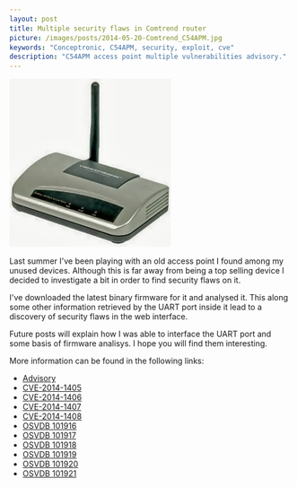 ```yaml
---
layout: post
title: Multiple security flaws in Comtrend router 
picture: /images/posts/2014-05-20-Comtrend_C54APM.jpg
keywords: "Conceptronic, C54APM, security, exploit, cve"
description: "C54APM access point multiple vulnerabilities advisory."
---
```


![c54apmaccesspoint](/images/posts/2014-05-20-Comtrend_C54APM.jpg "Conceptronic C54APM access point...")

Last summer I've been playing with an old access point I found among my unused devices. Although this is far away from being a top selling device I decided to investigate a bit in order to find security flaws on it.

<!--more-->

I've downloaded the latest binary firmware for it and analysed it. This along some other information retrieved by the UART port inside it lead to a discovery of security flaws in the web interface.

Future posts will explain how I was able to interface the UART port and some basis of firmware analisys. I hope you will find them interesting.

More information can be found in the following links:

* [Advisory](/docs/advisories/Advisory_C54APM_Multiple.pdf)
* [CVE-2014-1405](http://web.nvd.nist.gov/view/vuln/detail?vulnId=CVE-2014-1405)
* [CVE-2014-1406](http://web.nvd.nist.gov/view/vuln/detail?vulnId=CVE-2014-1406)
* [CVE-2014-1407](http://web.nvd.nist.gov/view/vuln/detail?vulnId=CVE-2014-1407)
* [CVE-2014-1408](http://web.nvd.nist.gov/view/vuln/detail?vulnId=CVE-2014-1408)
* [OSVDB 101916](http://www.osvdb.net/show/osvdb/101916)
* [OSVDB 101917](http://www.osvdb.net/show/osvdb/101917)
* [OSVDB 101918](http://www.osvdb.net/show/osvdb/101918)
* [OSVDB 101919](http://www.osvdb.net/show/osvdb/101919)
* [OSVDB 101920](http://www.osvdb.net/show/osvdb/101920)
* [OSVDB 101921](http://www.osvdb.net/show/osvdb/101921)
